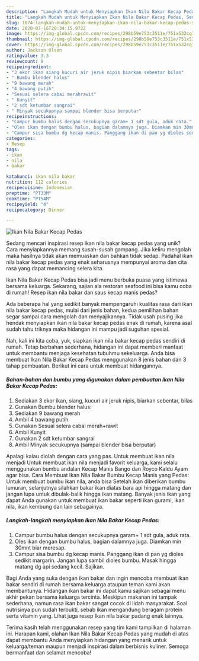 ```yaml
---
description: "Langkah Mudah untuk Menyiapkan Ikan Nila Bakar Kecap Pedas, Sempurna"
title: "Langkah Mudah untuk Menyiapkan Ikan Nila Bakar Kecap Pedas, Sempurna"
slug: 1074-langkah-mudah-untuk-menyiapkan-ikan-nila-bakar-kecap-pedas-sempurna
date: 2020-07-16T20:34:15.972Z
image: https://img-global.cpcdn.com/recipes/298b59e753c3511e/751x532cq70/ikan-nila-bakar-kecap-pedas-foto-resep-utama.jpg
thumbnail: https://img-global.cpcdn.com/recipes/298b59e753c3511e/751x532cq70/ikan-nila-bakar-kecap-pedas-foto-resep-utama.jpg
cover: https://img-global.cpcdn.com/recipes/298b59e753c3511e/751x532cq70/ikan-nila-bakar-kecap-pedas-foto-resep-utama.jpg
author: Jackson Olson
ratingvalue: 3.3
reviewcount: 9
recipeingredient:
- "3 ekor ikan siang kucuri air jeruk nipis biarkan sebentar bilas"
- " Bumbu blender halus"
- "9 bawang merah"
- "4 bawang putih"
- "Sesuai selera cabai merahrawit"
- " Kunyit"
- "2 sdt ketumbar sangrai"
- " Minyak secukupnya sampai blender bisa berputar"
recipeinstructions:
- "Campur bumbu halus dengan secukupnya garam+ 1 sdt gula, aduk rata."
- "Oles ikan dengan bumbu halus, bagian dalamnya juga. Diamkan min 30mnt biar meresap."
- "Campur sisa bumbu dg kecap manis. Panggang ikan di pan yg dioles sedikit margarin. Jangan lupa sambil dioles bumbu. Masak hingga matang dg api sedang kecil. Sajikan."
categories:
- Resep
tags:
- ikan
- nila
- bakar

katakunci: ikan nila bakar 
nutrition: 112 calories
recipecuisine: Indonesian
preptime: "PT33M"
cooktime: "PT54M"
recipeyield: "4"
recipecategory: Dinner

---
```



![Ikan Nila Bakar Kecap Pedas](https://img-global.cpcdn.com/recipes/298b59e753c3511e/751x532cq70/ikan-nila-bakar-kecap-pedas-foto-resep-utama.jpg)

Sedang mencari inspirasi resep ikan nila bakar kecap pedas yang unik? Cara menyiapkannya memang susah-susah gampang. Jika keliru mengolah maka hasilnya tidak akan memuaskan dan bahkan tidak sedap. Padahal ikan nila bakar kecap pedas yang enak seharusnya mempunyai aroma dan cita rasa yang dapat memancing selera kita.

Ikan Nila Bakar Kecap Pedas bisa jadi menu berbuka puasa yang istimewa bersama keluarga. Sekarang, sajian ala restoran seafood ini bisa kamu coba di rumah! Resep ikan nila bakar dan saus kecap manis pedas?

Ada beberapa hal yang sedikit banyak mempengaruhi kualitas rasa dari ikan nila bakar kecap pedas, mulai dari jenis bahan, kedua pemilihan bahan segar sampai cara mengolah dan menyajikannya. Tidak usah pusing jika hendak menyiapkan ikan nila bakar kecap pedas enak di rumah, karena asal sudah tahu triknya maka hidangan ini mampu jadi suguhan spesial.


Nah, kali ini kita coba, yuk, siapkan ikan nila bakar kecap pedas sendiri di rumah. Tetap berbahan sederhana, hidangan ini dapat memberi manfaat untuk membantu menjaga kesehatan tubuhmu sekeluarga. Anda bisa membuat Ikan Nila Bakar Kecap Pedas menggunakan 8 jenis bahan dan 3 tahap pembuatan. Berikut ini cara untuk membuat hidangannya.

<!--inarticleads1-->

##### Bahan-bahan dan bumbu yang digunakan dalam pembuatan Ikan Nila Bakar Kecap Pedas:

1. Sediakan 3 ekor ikan, siang, kucuri air jeruk nipis, biarkan sebentar, bilas
1. Gunakan  Bumbu blender halus:
1. Sediakan 9 bawang merah
1. Ambil 4 bawang putih
1. Gunakan Sesuai selera cabai merah+rawit
1. Ambil  Kunyit
1. Gunakan 2 sdt ketumbar sangrai
1. Ambil  Minyak secukupnya (sampai blender bisa berputar)


Apalagi kalau diolah dengan cara yang pas. Untuk membuat ikan nila menjadi Untuk membuat ikan nila menjadi favorit keluarga, kami selalu menggunakan bumbu andalan Kecap Manis Bango dan Royco Kaldu Ayam agar bisa. Cara Membuat Ikan Nila Bakar Bumbu Kecap Manis yang Pedas: Untuk membuat bumbu ikan nila, anda bisa Setelah ikan diberikan bumbu lumuran, selanjutnya silahkan bakar ikan diatas bara api hingga matang dan jangan lupa untuk dibulak-balik hingga ikan matang. Banyak jenis ikan yang dapat Anda gunakan untuk membuat ikan bakar seperti ikan gurami, ikan nila, ikan kembung dan lain sebagainya. 

<!--inarticleads2-->

##### Langkah-langkah menyiapkan Ikan Nila Bakar Kecap Pedas:

1. Campur bumbu halus dengan secukupnya garam+ 1 sdt gula, aduk rata.
1. Oles ikan dengan bumbu halus, bagian dalamnya juga. Diamkan min 30mnt biar meresap.
1. Campur sisa bumbu dg kecap manis. Panggang ikan di pan yg dioles sedikit margarin. Jangan lupa sambil dioles bumbu. Masak hingga matang dg api sedang kecil. Sajikan.


Bagi Anda yang suka dengan ikan bakar dan ingin mencoba membuat ikan bakar sendiri di rumah bersama keluarga ataupun teman kami akan membantunya. Hidangan ikan bakar ini dapat kamu sajikan sebagai menu akhir pekan bersama keluarga tercinta. Meskipun makanan ini tampak sederhana, namun rasa ikan bakar sangat cocok di lidah masyarakat. Soal nutrisinya pun sudah terbukti, sebab ikan mengandung beragam protein serta vitamin yang. Lihat juga resep Ikan nila bakar padang enak lainnya. 

Terima kasih telah menggunakan resep yang tim kami tampilkan di halaman ini. Harapan kami, olahan Ikan Nila Bakar Kecap Pedas yang mudah di atas dapat membantu Anda menyiapkan hidangan yang menarik untuk keluarga/teman maupun menjadi inspirasi dalam berbisnis kuliner. Semoga bermanfaat dan selamat mencoba!
